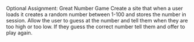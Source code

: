 Optional Assignment: Great Number Game
Create a site that when a user loads it creates a random number between 1-100 and stores the number in session. Allow the user to guess at the number and tell them when they are too high or too low. If they guess the correct number tell them and offer to play again.